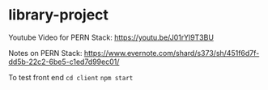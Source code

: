 # library-project



Youtube Video for PERN Stack:
https://youtu.be/J01rYl9T3BU

Notes on PERN Stack:
https://www.evernote.com/shard/s373/sh/451f6d7f-dd5b-22c2-6be5-c1ed7d99ec01/

To test front end 
`cd client` 
`npm start` 
